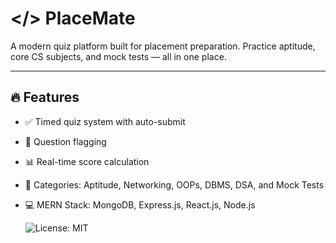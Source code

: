 
# </> PlaceMate

A modern quiz platform built for placement preparation. Practice aptitude, core CS subjects, and mock tests — all in one place.

---

## 🔥 Features

- ✅ Timed quiz system with auto-submit
- 🚩 Question flagging
- 📊 Real-time score calculation
- 🧠 Categories: Aptitude, Networking, OOPs, DBMS, DSA, and Mock Tests
- 💻 MERN Stack: MongoDB, Express.js, React.js, Node.js



   ![License: MIT](https://img.shields.io/badge/License-MIT-green.svg)


